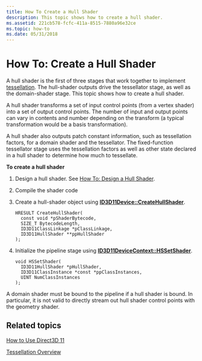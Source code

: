 ```yaml
---
title: How To Create a Hull Shader
description: This topic shows how to create a hull shader.
ms.assetid: 221cb578-fcfc-411a-8515-7880a96e32ce
ms.topic: how-to
ms.date: 05/31/2018
---
```


# How To: Create a Hull Shader

A hull shader is the first of three stages that work together to implement [tessellation](direct3d-11-advanced-stages-tessellation.md). The hull-shader outputs drive the tessellator stage, as well as the domain-shader stage. This topic shows how to create a hull shader.

A hull shader transforms a set of input control points (from a vertex shader) into a set of output control points. The number of input and output points can vary in contents and number depending on the transform (a typical transformation would be a basis transformation).

A hull shader also outputs patch constant information, such as tessellation factors, for a domain shader and the tessellator. The fixed-function tessellator stage uses the tessellation factors as well as other state declared in a hull shader to determine how much to tessellate.

**To create a hull shader**

1.  Design a hull shader. See [How To: Design a Hull Shader](direct3d-11-advanced-stages-hull-shader-design.md).
2.  Compile the shader code
3.  Create a hull-shader object using [**ID3D11Device::CreateHullShader**](/windows/desktop/api/D3D11/nf-d3d11-id3d11device-createhullshader).
    ```
    HRESULT CreateHullShader(
      const void *pShaderBytecode,  
      SIZE_T BytecodeLength,  
      ID3D11ClassLinkage *pClassLinkage,  
      ID3D11HullShader **ppHullShader
    );
    ```

    

4.  Initialize the pipeline stage using [**ID3D11DeviceContext::HSSetShader**](/windows/desktop/api/D3D11/nf-d3d11-id3d11devicecontext-hssetshader).
    ```
    void HSSetShader(
      ID3D11HullShader *pHullShader,  
      ID3D11ClassInstance *const *ppClassInstances,
      UINT NumClassInstances
    );
    ```

    

A domain shader must be bound to the pipeline if a hull shader is bound. In particular, it is not valid to directly stream out hull shader control points with the geometry shader.

## Related topics

<dl> <dt>

[How to Use Direct3D 11](how-to-use-direct3d-11.md)
</dt> <dt>

[Tessellation Overview](direct3d-11-advanced-stages-tessellation.md)
</dt> </dl>

 

 





